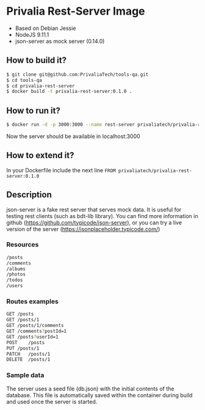 Privalia Rest-Server Image
=============================

* Based on Debian Jessie
* NodeJS 9.11.1
* json-server as mock server (0.14.0)

## How to build it?

``` bash
$ git clone git@github.com:PrivaliaTech/tools-qa.git
$ cd tools-qa
$ cd privalia-rest-server
$ docker build -t privalia-rest-server:0.1.0 . 
```

## How to run it?

``` bash
$ docker run -d -p 3000:3000 --name rest-server privaliatech/privalia-rest-server:0.1.0
```
Now the server should be available in localhost:3000

## How to extend it?

In your Dockerfile include the next line
```FROM privaliatech/privalia-rest-server:0.1.0```

## Description

json-server is a fake rest server that serves mock data. It is useful for testing rest clients (such as bdt-lib library). You can find more information in github (https://github.com/typicode/json-server), or you can try a live version of the server (https://jsonplaceholder.typicode.com/)

### Resources
``` bash
/posts
/comments
/albums
/photos
/todos
/users
```

### Routes examples
``` bash
GET	/posts
GET	/posts/1
GET	/posts/1/comments
GET	/comments?postId=1
GET	/posts?userId=1
POST	/posts
PUT	/posts/1
PATCH	/posts/1
DELETE	/posts/1
```

### Sample data
The server uses a seed file (db.json) with the initial contents of the database. This file is automatically saved within the container during build and used once the server is started.
